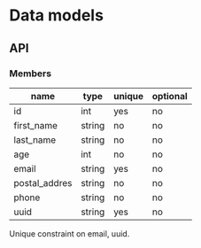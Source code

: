 # Data models

## API

### Members

| name              | type              | unique | optional |
| ----------------  | ----------------- | ------ | -------- |
| id                | int               | yes    | no       |
| first_name        | string            | no     | no       |
| last_name         | string            | no     | no       |
| age               | int               | no     | no       |
| email             | string            | yes    | no       |
| postal_addres     | string            | no     | no       |
| phone             | string            | no     | no       |
| uuid              | string            | yes    | no       |

Unique constraint on email, uuid.
